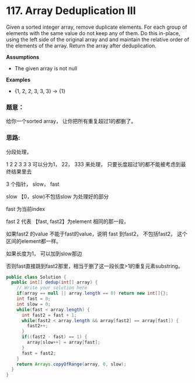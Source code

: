 # 117. Array Deduplication III



Given a sorted integer array, remove duplicate elements. For each group of elements with the same value do not keep any of them. Do this in-place, using the left side of the original array and and maintain the relative order of the elements of the array. Return the array after deduplication.

**Assumptions**

* The given array is not null

**Examples**

* {1, 2, 2, 3, 3, 3} → {1}

### 题意：

给你一个sorted array， 让你把所有重复超过1的都删了。

### 思路:

分段处理， 

1 2 2 3 3 3 可以分为1， 22， 333 来处理， 只要长度超过1的都不能被考虑到最终结果里去

3 个指针， slow， fast

slow 【0，slow\)不包括slow 为处理好的部分

fast 为当前index

fast 2 代表 【fast, fast2】为element 相同的那一段， 

如果fast2 的value 不能于fast的value，说明 fast 到fast2， 不包括fast2， 这个区间的element都一样。

如果长度为1， 可以加到slow那边

否则fast直接跳到fast2那里，相当于删了这一段长度&gt;1的重复元素substring。

```java
public class Solution {
  public int[] dedup(int[] array) {
    // Write your solution here
    if(array == null || array.length == 0) return new int[]{};
    int fast = 0;
    int slow = 0;
    while(fast < array.length) {
      int fast2 = fast + 1;
      while(fast2 < array.length && array[fast2] == array[fast]) {
        fast2++;
      }
      if((fast2 - fast) == 1) {
        array[slow++] = array[fast];
      }
      fast = fast2; 
    }
    return Arrays.copyOfRange(array, 0, slow);
  }
}

```



